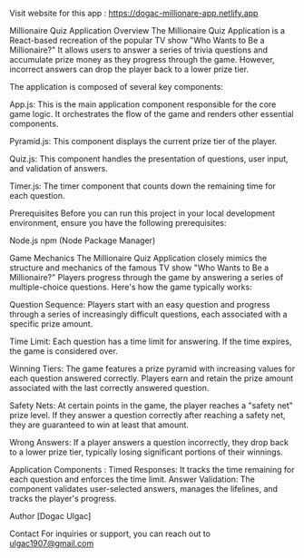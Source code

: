
Visit website for this app : https://dogac-millionare-app.netlify.app

Millionaire Quiz Application
Overview
The Millionaire Quiz Application is a React-based recreation of the popular TV show "Who Wants to Be a Millionaire?" It allows users to answer a series of trivia questions and accumulate prize money as they progress through the game. However, incorrect answers can drop the player back to a lower prize tier.

The application is composed of several key components:

App.js: This is the main application component responsible for the core game logic. It orchestrates the flow of the game and renders other essential components.

Pyramid.js: This component displays the current prize tier of the player.

Quiz.js: This component handles the presentation of questions, user input, and validation of answers.

Timer.js: The timer component that counts down the remaining time for each question.

Prerequisites
Before you can run this project in your local development environment, ensure you have the following prerequisites:

Node.js
npm (Node Package Manager)

Game Mechanics
The Millionaire Quiz Application closely mimics the structure and mechanics of the famous TV show "Who Wants to Be a Millionaire?" Players progress through the game by answering a series of multiple-choice questions. Here's how the game typically works:

Question Sequence: Players start with an easy question and progress through a series of increasingly difficult questions, each associated with a specific prize amount.

Time Limit: Each question has a time limit for answering. If the time expires, the game is considered over.

Winning Tiers: The game features a prize pyramid with increasing values for each question answered correctly. Players earn and retain the prize amount associated with the last correctly answered question.

Safety Nets: At certain points in the game, the player reaches a "safety net" prize level. If they answer a question correctly after reaching a safety net, they are guaranteed to win at least that amount.

Wrong Answers: If a player answers a question incorrectly, they drop back to a lower prize tier, typically losing significant portions of their winnings.

Application Components : 
Timed Responses: It tracks the time remaining for each question and enforces the time limit.
Answer Validation: The component validates user-selected answers, manages the lifelines, and tracks the player's progress.

Author
[Dogac Ulgac]

Contact
For inquiries or support, you can reach out to ulgac1907@gmail.com
